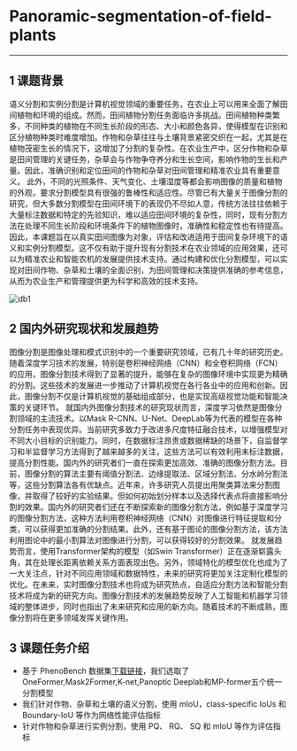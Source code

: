 # Panoramic-segmentation-of-field-plants

***

## 1 课题背景

语义分割和实例分割是计算机视觉领域的重要任务，在农业上可以用来全面了解田间植物和环境的组成。然而，田间植物分割任务面临许多挑战。田间植物种类繁多，不同种类的植物在不同生长阶段的形态、大小和颜色各异，使得模型在识别和区分植物种类时难度增加。作物和杂草往往与土壤背景紧密交织在一起，尤其是在植物茂密生长的情况下，这增加了分割的复杂性。在农业生产中，区分作物和杂草是田间管理的关键任务，杂草会与作物争夺养分和生长空间，影响作物的生长和产量。因此，准确识别和定位田间的作物和杂草对田间管理和精准农业具有重要意义。
此外，不同的光照条件、天气变化、土壤湿度等都会影响图像的质量和植物的外观，要求分割模型具有很强的鲁棒性和适应性。尽管已有大量关于图像分割的研究，但大多数分割模型在田间环境下的表现仍不尽如人意，传统方法往往依赖于大量标注数据和特定的先验知识，难以适应田间环境的复杂性，同时，现有分割方法在处理不同生长阶段和环境条件下的植物图像时，准确性和稳定性也有待提高。
因此，本课题旨在以真实田间图像为对象，评估和改进适用于田间复杂环境下的语义和实例分割模型。这不仅有助于提升现有分割技术在农业领域的应用效果，还可以为精准农业和智能农机的发展提供技术支持。通过构建和优化分割模型，可以实现对田间作物、杂草和土壤的全面识别，为田间管理和决策提供准确的参考信息，从而为农业生产和管理提供更为科学和高效的技术支持。

![db1](https://raw.githubusercontent.com/XB304/image/main/img/db1.png)

## 2 国内外研究现状和发展趋势

图像分割是图像处理和模式识别中的一个重要研究领域，已有几十年的研究历史。随着深度学习技术的发展，特别是卷积神经网络（CNN）和全卷积网络（FCN）的应用，图像分割技术得到了显著的提升，能够在复杂的图像环境中实现更为精确的分割。这些技术的发展进一步推动了计算机视觉在各行各业中的应用和创新。因此，图像分割不仅是计算机视觉的基础组成部分，也是实现高级视觉功能和智能决策的关键环节。
就国内外图像分割技术的研究现状而言，深度学习依然是图像分割领域的主流技术。以Mask R-CNN、U-Net、DeepLab等为代表的模型在各种分割任务中表现优异。当前研究多致力于改进多尺度特征融合技术，以增强模型对不同大小目标的识别能力。同时，在数据标注昂贵或数据稀缺的场景下，自监督学习和半监督学习方法得到了越来越多的关注，这些方法可以有效利用未标注数据，提高分割性能。国内外的研究者们一直在探索更加高效、准确的图像分割方法。目前，图像分割的算法主要有阈值分割法、边缘提取法、区域分割法、分水岭分割法等，这些分割算法各有优缺点。近年来，许多研究人员提出用聚类算法来分割图像，并取得了较好的实验结果。但如何初始划分样本以及选择代表点将直接影响分割的效果。国内外的研究者们还在不断探索新的图像分割方法，例如基于深度学习的图像分割方法，这种方法利用卷积神经网络（CNN）对图像进行特征提取和分类，可以获得更加准确的分割结果。此外，还有基于图论的图像分割方法，该方法利用图论中的最小割算法对图像进行分割，可以获得较好的分割效果。
就发展趋势而言，使用Transformer架构的模型（如Swin Transformer）正在逐渐崭露头角，其在处理长距离依赖关系方面表现出色。另外，领域特化的模型优化也成为了一大关注点，针对不同应用领域和数据特性，未来的研究将更加关注定制化模型的优化。在未来，实时图像分割技术也将成为研究热点，自适应分割方法和智能分割技术将成为新的研究方向。图像分割技术的发展趋势反映了人工智能和机器学习领域的整体进步，同时也指出了未来研究和应用的新方向。随着技术的不断成熟，图像分割将在更多领域发挥关键作用。

## 3 课题任务介绍

* 基于 PhenoBench 数据集[下载链接](https://www.phenobench.org/)，我们选取了OneFormer,Mask2Former,K-net,Panoptic Deeplab和MP-former五个统一分割模型
* 我们针对作物、杂草和土壤的语义分割，使用 mIoU，class-specific IoUs 和 Boundary-IoU 等作为网络性能评估指标
* 针对作物和杂草进行实例分割，使用 PQ、 RQ、 SQ 和 mIoU 等作为评估指标
